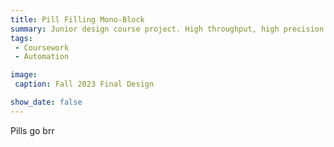 ```yaml
---
title: Pill Filling Mono-Block
summary: Junior design course project. High throughput, high precision autonomous packaging system. Bane of my existence. Fall 2023 - Spring 2023.
tags:
 - Coursework
 - Automation

image:
 caption: Fall 2023 Final Design

show_date: false
---
```


Pills go brr